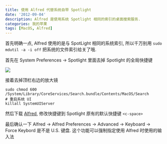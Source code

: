 ```yaml
---
title: 使用 Alfred 代替系统自带 Spotlight
date: '2012-09-04'
description: Alfred 是使用系统 Spotlight 相同的索引的桌面搜索服务.
categories: 我的苹果
tags: [MacOS, Alfred]
---
```

首先明确一点, Alfred 使用的是与 SpotLight 相同的系统索引, 所以千万别用 `sudo mdutil -a -i off` 把系统的文件索引给关了哦.

首先在 System Preferences -> Spotlight 里面去掉 Spotlight 的全局快捷键 

![][11]

接着去掉顶栏右边的放大镜

	sudo chmod 600 /System/Library/CoreServices/Search.bundle/Contents/MacOS/Search
	# 重启系统 UI
	killall SystemUIServer


然后下载 [Alfred][], 修改快捷键到 Spotlight 原有的默认快捷键 `<c-space>`

最后确认一下 Alfred -> Alfred Preferences -> Advanced -> Keyboard -> Force Keybord 是不是 U.S. 键盘. 这个功能可以强制指定使用 Alfred 时使用的输入法

[Alfred]: http://www.alfredapp.com/ "Alfred"
[11]: {{urls.media}}/disable_spotlight_shortcut.png